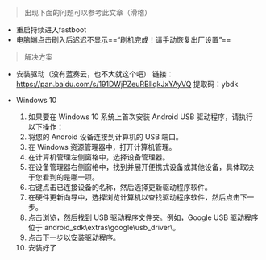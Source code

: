 > 出现下面的问题可以参考此文章（滑稽）
  - 重启持续进入fastboot
  - 电脑端点击刷入后迟迟不显示==“刷机完成！请手动恢复出厂设置”==

> 解决方案
   - 安装驱动（没有蓝奏云，也不大就这个吧）
    链接：https://pan.baidu.com/s/191DWjPZeuRBIlqkJxYAyVQ 提取码：ybdk 
    
   - Windows 10
       1. 如果要在 Windows 10 系统上首次安装 Android USB 驱动程序，请执行以下操作：
       2. 将您的 Android 设备连接到计算机的 USB 端口。
       3. 在 Windows 资源管理器中，打开计算机管理。
       4. 在计算机管理左侧窗格中，选择设备管理器。
       5. 在设备管理器右侧窗格中，找到并展开便携式设备或其他设备，具体取决于您看到的是哪一项。
       6. 右键点击已连接设备的名称，然后选择更新驱动程序软件。
       7. 在硬件更新向导中，选择浏览计算机以查找驱动程序软件，然后点击下一步。
       8. 点击浏览，然后找到 USB 驱动程序文件夹。例如，Google USB 驱动程序位于 android_sdk\extras\google\usb_driver\。
       9. 点击下一步以安装驱动程序。
       10. 安装好了
        
        
        
        
        
        
        
